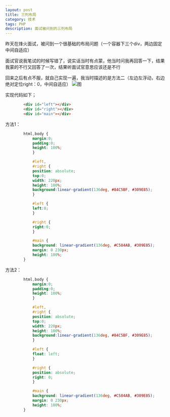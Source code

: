 ```yaml
---
layout: post
title: 三列布局
category: 技术
tags: PHP
description: 面试被问到的三列布局
---
```


昨天在烽火面试，被问到一个很基础的布局问题（一个容器下三个div，两边固定中间自适应）

面试官说我笔试的时候写错了，说实话当时有点蒙，他当时问我再回答一下，结果我蒙的不行又回答了一次，结果听面试官意思应该还是不行

回来之后有点不服，就自己实现一遍，我当时描述的是方法二（左边左浮动，右边绝对定位right：0，中间自适应）
![图](http://od8kqa01w.bkt.clouddn.com/threep.png)

实现代码如下；

```html
        <div id="left"></div>
        <div id="right"></div>
        <div id="main"></div>
```

方法1：

```css
        html,body {
            margin:0;
            padding:0;
            height: 100%;
            }

            #left,
            #right {
            position: absolute;
            top:0;
            width: 220px;
            height: 100%;
            background:linear-gradient(136deg, #84C5BF, #309E85);
            }

            #left {
            left:0;
            }

            #right {
            right:0;
            }

            #main {
            background: linear-gradient(136deg, #C584AB, #309E85);
            margin: 0 230px;
            height: 100%;
        }
```
方法2：

```css
        html,body {
            margin:0;
            padding:0;
            height: 100%;
            }

            #left,
            #right {
            position: absolute;
            top:0;
            width: 220px;
            height: 100%;
            background:linear-gradient(136deg, #84C5BF, #309E85);
            }

            #left {
            float: left;
            }

            #right {
            position: absolute;
            right: 0;
            }

            #main {
            background: linear-gradient(136deg, #C584AB, #309E85);
            margin: 0 230px;
            height: 100%;
        }

```


